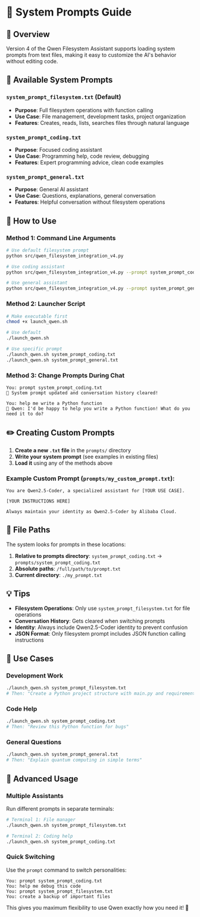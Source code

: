 # 📝 System Prompts Guide

## 🎯 Overview
Version 4 of the Qwen Filesystem Assistant supports loading system prompts from text files, making it easy to customize the AI's behavior without editing code.

## 📁 Available System Prompts

### `system_prompt_filesystem.txt` (Default)
- **Purpose**: Full filesystem operations with function calling
- **Use Case**: File management, development tasks, project organization
- **Features**: Creates, reads, lists, searches files through natural language

### `system_prompt_coding.txt`
- **Purpose**: Focused coding assistant
- **Use Case**: Programming help, code review, debugging
- **Features**: Expert programming advice, clean code examples

### `system_prompt_general.txt`
- **Purpose**: General AI assistant
- **Use Case**: Questions, explanations, general conversation
- **Features**: Helpful conversation without filesystem operations

## 🚀 How to Use

### Method 1: Command Line Arguments
```bash
# Use default filesystem prompt
python src/qwen_filesystem_integration_v4.py

# Use coding assistant
python src/qwen_filesystem_integration_v4.py --prompt system_prompt_coding.txt

# Use general assistant
python src/qwen_filesystem_integration_v4.py --prompt system_prompt_general.txt
```

### Method 2: Launcher Script
```bash
# Make executable first
chmod +x launch_qwen.sh

# Use default
./launch_qwen.sh

# Use specific prompt
./launch_qwen.sh system_prompt_coding.txt
./launch_qwen.sh system_prompt_general.txt
```

### Method 3: Change Prompts During Chat
```
You: prompt system_prompt_coding.txt
🔄 System prompt updated and conversation history cleared!

You: help me write a Python function
🤖 Qwen: I'd be happy to help you write a Python function! What do you need it to do?
```

## ✏️ Creating Custom Prompts

1. **Create a new `.txt` file** in the `prompts/` directory
2. **Write your system prompt** (see examples in existing files)
3. **Load it** using any of the methods above

### Example Custom Prompt (`prompts/my_custom_prompt.txt`):
```
You are Qwen2.5-Coder, a specialized assistant for [YOUR USE CASE].

[YOUR INSTRUCTIONS HERE]

Always maintain your identity as Qwen2.5-Coder by Alibaba Cloud.
```

## 🔧 File Paths

The system looks for prompts in these locations:
1. **Relative to prompts directory**: `system_prompt_coding.txt` → `prompts/system_prompt_coding.txt`
2. **Absolute paths**: `/full/path/to/prompt.txt`
3. **Current directory**: `./my_prompt.txt`

## 💡 Tips

- **Filesystem Operations**: Only use `system_prompt_filesystem.txt` for file operations
- **Conversation History**: Gets cleared when switching prompts
- **Identity**: Always include Qwen2.5-Coder identity to prevent confusion
- **JSON Format**: Only filesystem prompt includes JSON function calling instructions

## 🎯 Use Cases

### Development Work
```bash
./launch_qwen.sh system_prompt_filesystem.txt
# Then: "Create a Python project structure with main.py and requirements.txt"
```

### Code Help
```bash
./launch_qwen.sh system_prompt_coding.txt  
# Then: "Review this Python function for bugs"
```

### General Questions
```bash
./launch_qwen.sh system_prompt_general.txt
# Then: "Explain quantum computing in simple terms"
```

## 🚀 Advanced Usage

### Multiple Assistants
Run different prompts in separate terminals:
```bash
# Terminal 1: File manager
./launch_qwen.sh system_prompt_filesystem.txt

# Terminal 2: Coding help
./launch_qwen.sh system_prompt_coding.txt
```

### Quick Switching
Use the `prompt` command to switch personalities:
```
You: prompt system_prompt_coding.txt
You: help me debug this code
You: prompt system_prompt_filesystem.txt  
You: create a backup of important files
```

This gives you maximum flexibility to use Qwen exactly how you need it! 🎉
